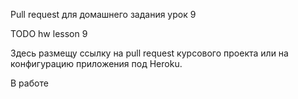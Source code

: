 Pull request для домашнего задания урок 9

TODO hw lesson 9

Здесь размещу ссылку на pull request курсового проекта или на конфигурацию приложения под Heroku.

В работе